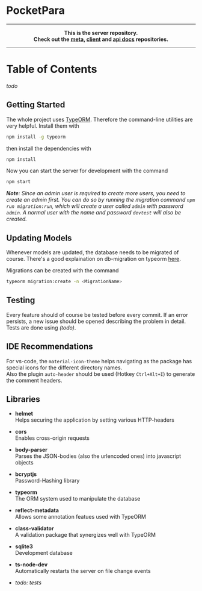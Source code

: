 # PocketPara

---
**<p align="center">This is the server repository.<br />Check out the [meta], [client] and [api docs] repositories.</p>**

[meta]:https://github.com/PocketPara/pocketpara-meta
[client]:https://github.com/PocketPara/pocketpara-client
[api docs]:https://github.com/PocketPara/pocketpara-apidocs

---

# Table of Contents
*todo*

## Getting Started
The whole project uses [TypeORM](https://typeorm.io). Therefore the command-line utilities are very helpful. Install them with 
```bash
npm install -g typeorm
```

then install the dependencies with
```bash
npm install
```
Now you can start the server for development with the command
```bash
npm start
```
***Note**: Since an admin user is required to create more users, you need to create an admin first. You can do so by running the migration command `npm run migration:run`, which will create a user called `admin` with password `admin`. A normal user with the name and password `devtest` will also be created.*

## Updating Models
Whenever models are updated, the database needs to be migrated of course. There's a good explaination on db-migration on typeorm [here](https://typeorm.io/#/migrations).

Migrations can be created with the command
```bash
typeorm migration:create -n <MigrationName>
```

## Testing
Every feature should of course be tested before every commit. If an error persists, a new issue should be opened describing the problem in detail.  
Tests are done using *(todo)*.

## IDE Recommendations
For vs-code, the `material-icon-theme` helps navigating as the package has special icons for the different directory names.  
Also the plugin `auto-header` should be used (Hotkey `Ctrl+Alt+I`) to generate the comment headers.

## Libraries

* **helmet**  
Helps securing the application by setting various HTTP-headers

* **cors**  
Enables cross-origin requests

* **body-parser**  
Parses the JSON-bodies (also the urlencoded ones) into javascript objects

* **bcryptjs**  
Password-Hashing library

* **typeorm**  
The ORM system used to manipulate the database

* **reflect-metadata**  
Allows some annotation featues used with TypeORM

* **class-validator**  
A validation package that synergizes well with TypeORM

* **sqlite3**  
Development database

* **ts-node-dev**  
Automatically restarts the server on file change events

* *todo: tests*